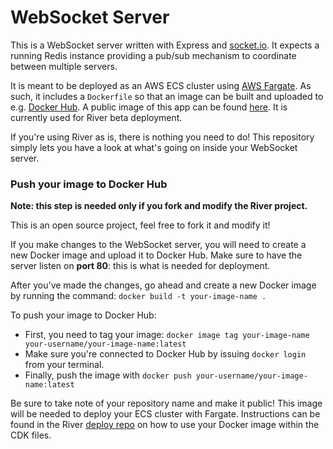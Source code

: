 # WebSocket Server

This is a WebSocket server written with Express and [socket.io](https://socket.io/). It expects a running Redis instance providing a pub/sub mechanism to coordinate between multiple servers.

It is meant to be deployed as an AWS ECS cluster using [AWS Fargate](https://aws.amazon.com/fargate/). As such, it includes a `Dockerfile` so that an image can be built and uploaded to e.g. [Docker Hub](https://hub.docker.com/). A public image of this app can be found [here](https://hub.docker.com/repository/docker/riverlive/ws-server). It is currently used for River beta deployment.

If you're using River as is, there is nothing you need to do! This repository simply lets you have a look at what's going on inside your WebSocket server.

### Push your image to Docker Hub

**Note: this step is needed only if you fork and modify the River project.**

This is an open source project, feel free to fork it and modify it!

If you make changes to the WebSocket server, you will need to create a new Docker image and upload it to Docker Hub. Make sure to have the server listen on **port 80**: this is what is needed for deployment.

After you've made the changes, go ahead and create a new Docker image by running the command: `docker build -t your-image-name .`

To push your image to Docker Hub:

- First, you need to tag your image: `docker image tag your-image-name your-username/your-image-name:latest`
- Make sure you're connected to Docker Hub by issuing `docker login` from your terminal.
- Finally, push the image with `docker push your-username/your-image-name:latest`

Be sure to take note of your repository name and make it public! This image will be needed to deploy your ECS cluster with Fargate. Instructions can be found in the River [deploy repo](https://github.com/river-live/deploy) on how to use your Docker image within the CDK files.
